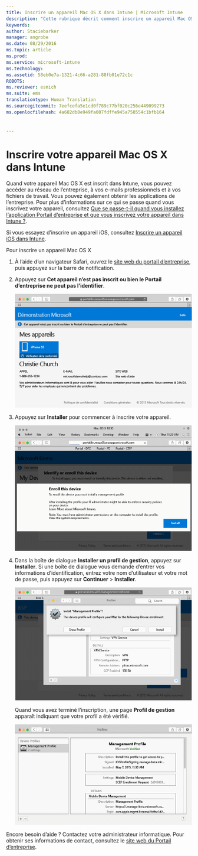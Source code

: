 ```yaml
---
title: Inscrire un appareil Mac OS X dans Intune | Microsoft Intune
description: "Cette rubrique décrit comment inscrire un appareil Mac OS X dans Intune"
keywords: 
author: Staciebarker
manager: angrobe
ms.date: 08/29/2016
ms.topic: article
ms.prod: 
ms.service: microsoft-intune
ms.technology: 
ms.assetid: 58eb0e7a-1321-4c66-a281-88fb01e72c1c
ROBOTS: 
ms.reviewer: esmich
ms.suite: ems
translationtype: Human Translation
ms.sourcegitcommit: 7eefcefa5e1cd0f789c77bf020c256e449099273
ms.openlocfilehash: 4a682db8e949fa087fdffe945a758554c1bfb164


---
```



# Inscrire votre appareil Mac OS X dans Intune

Quand votre appareil Mac OS X est inscrit dans Intune, vous pouvez accéder au réseau de l’entreprise, à vos e-mails professionnels et à vos fichiers de travail. Vous pouvez également obtenir les applications de l’entreprise. Pour plus d’informations sur ce qui se passe quand vous inscrivez votre appareil, consultez [Que se passe-t-il quand vous installez l’application Portail d’entreprise et que vous inscrivez votre appareil dans Intune ?](what-happens-if-you-install-the-company-portal-app-and-enroll-your-device-in-intune-ios.md).

Si vous essayez d’inscrire un appareil iOS, consultez [Inscrire un appareil iOS dans Intune](enroll-your-device-in-intune-ios.md).


Pour inscrire un appareil Mac OS X

1.  À l’aide d’un navigateur Safari, ouvrez le [site web du portail d’entreprise](https://portal.manage.microsoft.com), puis appuyez sur la barre de notification.

2.  Appuyez sur **Cet appareil n’est pas inscrit ou bien le Portail d’entreprise ne peut pas l’identifier**.

    ![device-not-enrolled](./media/1-macosx-enroll-tap-enroll.png)

3.  Appuyez sur **Installer** pour commencer à inscrire votre appareil.

    ![tap-install-to-enroll](./media/2-macosx-enroll--install-button.png)

4.  Dans la boîte de dialogue **Installer un profil de gestion**, appuyez sur **Installer**. Si une boîte de dialogue vous demande d’entrer vos informations d’identification, entrez votre nom d’utilisateur et votre mot de passe, puis appuyez sur **Continuer** &gt; **Installer**.

    ![install-management-profile](./media/3-macosx-enroll-tap-install.png)

    Quand vous avez terminé l’inscription, une page **Profil de gestion** apparaît indiquant que votre profil a été vérifié.

    ![management-profile-verified](./media/4-macosx-enroll-done.png)

Encore besoin d’aide ? Contactez votre administrateur informatique. Pour obtenir ses informations de contact, consultez le [site web du Portail d’entreprise](http://portal.manage.microsoft.com).



<!--HONumber=Oct16_HO2-->


